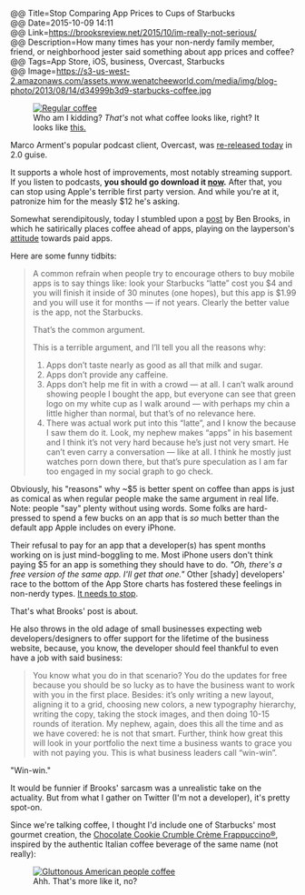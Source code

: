 @@ Title=Stop Comparing App Prices to Cups of Starbucks  
@@ Date=2015-10-09 14:11  
@@ Link=https://brooksreview.net/2015/10/im-really-not-serious/  
@@ Description=How many times has your non-nerdy family member, friend, or neighborhood jester said something about app prices and coffee?  
@@ Tags=App Store, iOS, business, Overcast, Starbucks  
@@ Image=https://s3-us-west-2.amazonaws.com/assets.www.wenatcheeworld.com/media/img/blog-photo/2013/08/14/d34999b3d9-starbucks-coffee.jpg  

<figure class="applewatch">
	<a class="nohover" href="http://d.pr/i/17f3Q+">
		<img src="http://d.pr/i/17f3Q+" alt="Regular coffee">
	</a>
	<figcaption>Who am I kidding? <em>That's</em> not what coffee looks like, right? It looks like <a href="#now-this-is-coffee">this.</a></figcaption>
</figure>

Marco Arment's popular podcast client, Overcast, was [re-released today](http://www.marco.org/2015/10/09/overcast2) in 2.0 guise. 

It supports a whole host of improvements, most notably streaming support. If you listen to podcasts, **you should go download it [now](https://itunes.apple.com/us/app/overcast-podcast-player/id888422857?mt=8&at=1l3vx9s).** After that, you can stop using Apple's terrible first party version. And while you're at it, patronize him for the measly $12 he's asking.

Somewhat serendipitously, today I stumbled upon a [post](https://brooksreview.net/2015/10/im-really-not-serious/) by Ben Brooks, in which he satirically places coffee ahead of apps, playing on the layperson's [attitude](https://twitter.com/tapbot_paul/status/652565235606224896) towards paid apps.

Here are some funny tidbits:
>A common refrain when people try to encourage others to buy mobile apps is to say things like: look your Starbucks “latte” cost you $4 and you will finish it inside of 30 minutes (one hopes), but this app is $1.99 and you will use it for months — if not years. Clearly the better value is the app, not the Starbucks.
>
>That’s the common argument.
>
>This is a terrible argument, and I’ll tell you all the reasons why:
>1. Apps don’t taste nearly as good as all that milk and sugar.
>2.	Apps don’t provide any caffeine.
>3.	Apps don’t help me fit in with a crowd — at all. I can’t walk around showing people I bought the app, but everyone can see that green logo on my white cup as I walk around — with perhaps my chin a little higher than normal, but that’s of no relevance here.
>4. There was actual work put into this “latte”, and I know the because I saw them do it. Look, my nephew makes “apps” in his basement and I think it’s not very hard because he’s just not very smart. He can’t even carry a conversation — like at all. I think he mostly just watches porn down there, but that’s pure speculation as I am far too engaged in my social graph to go check.

Obviously, his "reasons" why ~$5 is better spent on coffee than apps is just as comical as when regular people make the same argument in real life. Note: people "say" plenty without using words. Some folks are hard-pressed to spend a few bucks on an app that is *so* much better than the default app Apple includes on every iPhone. 

Their refusal to pay for an app that a developer(s) has spent months working on is just mind-boggling to me. Most iPhone users don't think paying $5 for an app is something they should have to do. *"Oh, there's a free version of the same app. I'll get that one."* Other [shady] developers' race to the bottom of the App Store charts has fostered these feelings in non-nerdy types. [It needs to stop](http://daringfireball.net/linked/2015/02/27/vesper-2005).

That's what Brooks' post is about.

He also throws in the old adage of small businesses expecting web developers/designers to offer support for the lifetime of the business website, because, you know, the developer should feel thankful to even have a job with said business:
>You know what you do in that scenario? You do the updates for free because you should be so lucky as to have the business want to work with you in the first place. Besides: it’s only writing a new layout, aligning it to a grid, choosing new colors, a new typography hierarchy, writing the copy, taking the stock images, and then doing 10-15 rounds of iteration. My nephew, again, does this all the time and as we have covered: he is not that smart. Further, think how great this will look in your portfolio the next time a business wants to grace you with not paying you. This is what business leaders call “win-win”.

"Win-win." 

It would be funnier if Brooks' sarcasm was a unrealistic take on the actuality. But from what I gather on Twitter (I'm not a developer), it's pretty spot-on.

Since we're talking coffee, I thought I'd include one of Starbucks' most gourmet creation, the [Chocolate Cookie Crumble Crème Frappuccino®](http://www.starbucks.com/menu/drinks/frappuccino-blended-beverages/chocolate-cookie-crumble-frappuccino-blended-beverage), inspired by the authentic Italian coffee beverage of the same name (not really):

<figure id="now-this-is-coffee">
	<a class="nohover" href="http://d.pr/i/1juzG+">
		<img src="http://d.pr/i/1juzG+" alt="Gluttonous American people coffee">
	</a>
	<figcaption>Ahh. That's more like it, no?</figcaption>
</figure>
